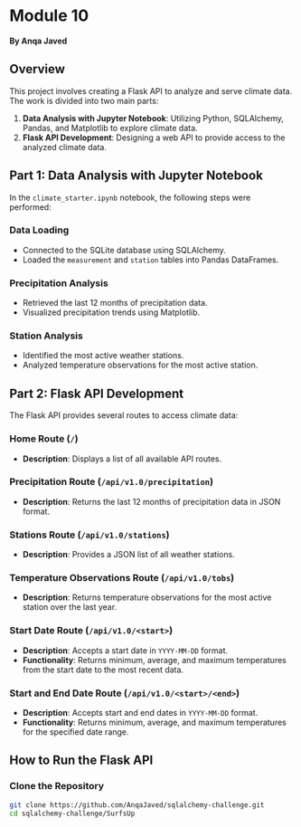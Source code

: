 # Module 10

**By Anqa Javed**

## Overview

This project involves creating a Flask API to analyze and serve climate data. The work is divided into two main parts:

1. **Data Analysis with Jupyter Notebook**: Utilizing Python, SQLAlchemy, Pandas, and Matplotlib to explore climate data.
2. **Flask API Development**: Designing a web API to provide access to the analyzed climate data.

## Part 1: Data Analysis with Jupyter Notebook

In the `climate_starter.ipynb` notebook, the following steps were performed:

### Data Loading

- Connected to the SQLite database using SQLAlchemy.
- Loaded the `measurement` and `station` tables into Pandas DataFrames.

### Precipitation Analysis

- Retrieved the last 12 months of precipitation data.
- Visualized precipitation trends using Matplotlib.

### Station Analysis

- Identified the most active weather stations.
- Analyzed temperature observations for the most active station.

## Part 2: Flask API Development

The Flask API provides several routes to access climate data:

### Home Route (`/`)

- **Description**: Displays a list of all available API routes.

### Precipitation Route (`/api/v1.0/precipitation`)

- **Description**: Returns the last 12 months of precipitation data in JSON format.

### Stations Route (`/api/v1.0/stations`)

- **Description**: Provides a JSON list of all weather stations.

### Temperature Observations Route (`/api/v1.0/tobs`)

- **Description**: Returns temperature observations for the most active station over the last year.

### Start Date Route (`/api/v1.0/<start>`)

- **Description**: Accepts a start date in `YYYY-MM-DD` format.
- **Functionality**: Returns minimum, average, and maximum temperatures from the start date to the most recent data.

### Start and End Date Route (`/api/v1.0/<start>/<end>`)

- **Description**: Accepts start and end dates in `YYYY-MM-DD` format.
- **Functionality**: Returns minimum, average, and maximum temperatures for the specified date range.

## How to Run the Flask API

### Clone the Repository

```bash
git clone https://github.com/AnqaJaved/sqlalchemy-challenge.git
cd sqlalchemy-challenge/SurfsUp
